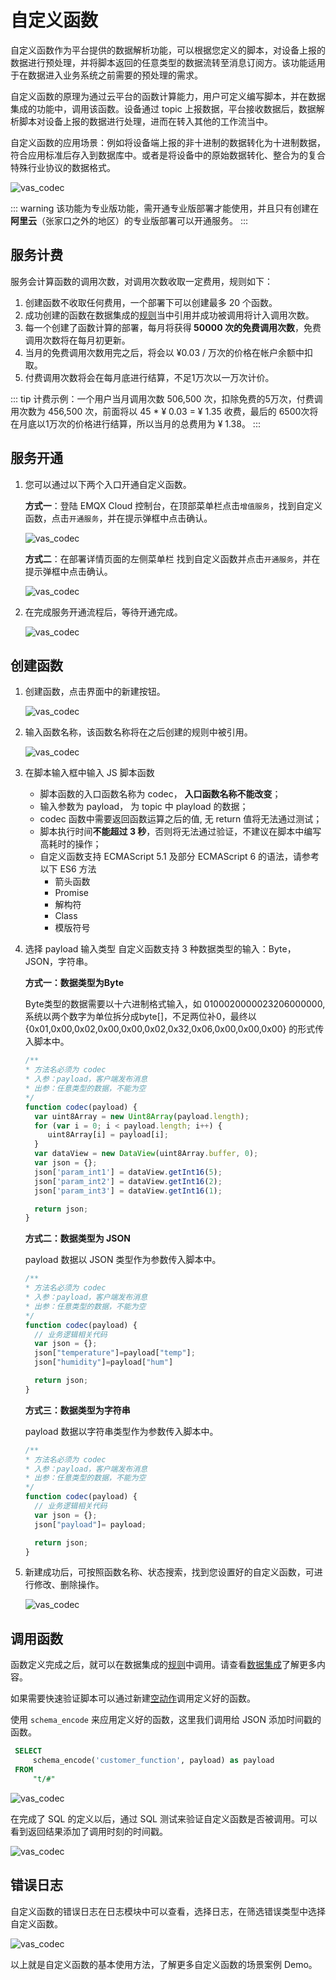 # 自定义函数

自定义函数作为平台提供的数据解析功能，可以根据您定义的脚本，对设备上报的数据进行预处理，并将脚本返回的任意类型的数据流转至消息订阅方。该功能适用于在数据进入业务系统之前需要的预处理的需求。

自定义函数的原理为通过云平台的函数计算能力，用户可定义编写脚本，并在数据集成的功能中，调用该函数。设备通过 topic 上报数据，平台接收数据后，数据解析脚本对设备上报的数据进行处理，进而在转入其他的工作流当中。

自定义函数的应用场景：例如将设备端上报的非十进制的数据转化为十进制数据，符合应用标准后存入到数据库中。或者是将设备中的原始数据转化、整合为的复合特殊行业协议的数据格式。

![vas_codec](./_assets/codec-process.png)

::: warning
该功能为专业版功能，需开通专业版部署才能使用，并且只有创建在<strong>阿里云</strong>（张家口之外的地区）的专业版部署可以开通服务。
:::

## 服务计费
服务会计算函数的调用次数，对调用次数收取一定费用，规则如下：
1. 创建函数不收取任何费用，一个部署下可以创建最多 20 个函数。
2. 成功创建的函数在数据集成的[规则](../rule_engine/rules.md)当中引用并成功被调用将计入调用次数。
3. 每一个创建了函数计算的部署，每月将获得<strong> 50000 次的免费调用次数</strong>，免费调用次数将在每月初更新。
4. 当月的免费调用次数用完之后，将会以 ¥0.03 / 万次的价格在帐户余额中扣取。
5. 付费调用次数将会在每月底进行结算，不足1万次以一万次计价。

::: tip
计费示例：一个用户当月调用次数 506,500 次，扣除免费的5万次，付费调用次数为 456,500 次，前面将以 45 * ¥ 0.03 = ¥ 1.35 收费，最后的 6500次将在月底以1万次的价格进行结算，所以当月的总费用为 ¥ 1.38。
:::

## 服务开通

1. 您可以通过以下两个入口开通自定义函数。

   **方式一**：登陆 EMQX Cloud 控制台，在顶部菜单栏点击`增值服务`，找到自定义函数，点击`开通服务`，并在提示弹框中点击确认。

   ![vas_codec](./_assets/codec-create.png)


   **方式二**：在部署详情页面的左侧菜单栏 找到自定义函数并点击`开通服务`，并在提示弹框中点击确认。

   ![vas_codec](./_assets/codec_create_2.png)


2. 在完成服务开通流程后，等待开通完成。

   ![vas_codec](./_assets/codec-status.png)

## 创建函数

1. 创建函数，点击界面中的新建按钮。

   ![vas_codec](./_assets/codec-new.png)

2. 输入函数名称，该函数名称将在之后创建的规则中被引用。

   ![vas_codec](./_assets/codec-define.png)

3. 在脚本输入框中输入 JS 脚本函数
   - 脚本函数的入口函数名称为 codec， <strong>入口函数名称不能改变</strong>；
   - 输入参数为 payload， 为 topic 中 playload 的数据；
   - codec 函数中需要返回函数运算之后的值, 无 return 值将无法通过测试；
   - 脚本执行时间<strong>不能超过 3 秒</strong>，否则将无法通过验证，不建议在脚本中编写高耗时的操作；
   - 自定义函数支持 ECMAScript 5.1 及部分 ECMAScript 6 的语法，请参考以下 ES6 方法
      - 箭头函数
      - Promise
      - 解构符
      - Class
      - 模版符号


4. 选择 payload 输入类型
   自定义函数支持 3 种数据类型的输入：Byte，JSON，字符串。

   **方式一：数据类型为Byte**

   Byte类型的数据需要以十六进制格式输入，如 0100020000023206000000, 系统以两个数字为单位拆分成byte[]，不足两位补0，最终以 {0x01,0x00,0x02,0x00,0x00,0x02,0x32,0x06,0x00,0x00,0x00} 的形式传入脚本中。

   ```JavaScript
   /**
   * 方法名必须为 codec
   * 入参：payload，客户端发布消息
   * 出参：任意类型的数据，不能为空
   */  
   function codec(payload) {
     var uint8Array = new Uint8Array(payload.length);
     for (var i = 0; i < payload.length; i++) {
        uint8Array[i] = payload[i];
     }
     var dataView = new DataView(uint8Array.buffer, 0);
     var json = {};
     json['param_int1'] = dataView.getInt16(5);
     json['param_int2'] = dataView.getInt16(2);
     json['param_int3'] = dataView.getInt16(1);

     return json;
   }
   ```

    **方式二：数据类型为 JSON**

   payload 数据以 JSON 类型作为参数传入脚本中。

   ```JavaScript
   /**
   * 方法名必须为 codec
   * 入参：payload，客户端发布消息
   * 出参：任意类型的数据，不能为空
   */
   function codec(payload) {
     // 业务逻辑相关代码
     var json = {};
     json["temperature"]=payload["temp"];
     json["humidity"]=payload["hum"]

     return json;
   }
   ```


    **方式三：数据类型为字符串**

   payload 数据以字符串类型作为参数传入脚本中。

   ```JavaScript
   /**
   * 方法名必须为 codec
   * 入参：payload，客户端发布消息
   * 出参：任意类型的数据，不能为空
   */
   function codec(payload) {
     // 业务逻辑相关代码
     var json = {};
     json["payload"]= payload;

     return json;
   }

   ```


5. 新建成功后，可按照函数名称、状态搜索，找到您设置好的自定义函数，可进行修改、删除操作。

   ![vas_codec](./_assets/codec-result.png)

## 调用函数
函数定义完成之后，就可以在数据集成的[规则](../rule_engine/rules.md)中调用。请查看[数据集成](../rule_engine/introduction.md)了解更多内容。

如果需要快速验证脚本可以通过新建[空动作](../rule_engine/rule_engine_empty_action_debug.md)调用定义好的函数。

使用 `schema_encode` 来应用定义好的函数，这里我们调用给 JSON 添加时间戳的函数。

   ```sql
    SELECT
        schema_encode('customer_function', payload) as payload
    FROM
        "t/#"
   ```

   ![vas_codec](./_assets/codec-invoke.png)

在完成了 SQL 的定义以后，通过 SQL 测试来验证自定义函数是否被调用。可以看到返回结果添加了调用时刻的时间戳。

   ![vas_codec](./_assets/codec-test.png)


## 错误日志
自定义函数的错误日志在日志模块中可以查看，选择日志，在筛选错误类型中选择自定义函数。

   ![vas_codec](./_assets/codec-log.png)


以上就是自定义函数的基本使用方法，了解更多自定义函数的场景案例 Demo。

